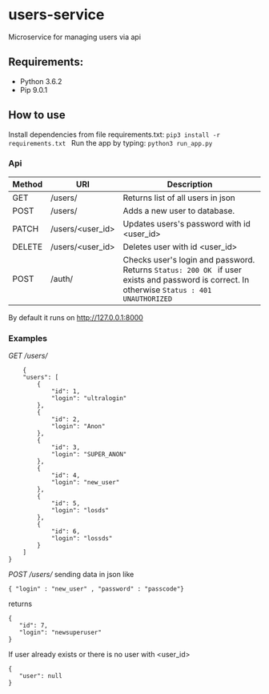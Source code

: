 # users-service
Microservice for managing users via api 

## Requirements:
* Python 3.6.2 
* Pip 9.0.1 

## How to use
Install dependencies from file requirements.txt:
```pip3 install -r requirements.txt ```
Run the app by typing:
``` python3 run_app.py ```

### Api 
| Method  |        URI               | Description |
| ------- | ----------------- | -----------  |
| GET     |/users/            | Returns list of all users in json |
| POST    |/users/            | Adds a new user to database.    |
| PATCH   |/users/<user_id>   | Updates users's password with id <user_id>|           
| DELETE  |/users/<user_id>   | Deletes user with id <user_id>      |
| POST    |/auth/             | Checks user's login and password. Returns ```Status: 200 OK ``` if user exists and password is correct. In otherwise ```Status : 401 UNAUTHORIZED ```  |


By default it runs on http://127.0.0.1:8000
### Examples  
 
*GET /users/* 
```
    {
    "users": [
        {
            "id": 1,
            "login": "ultralogin"
        },
        {
            "id": 2,
            "login": "Anon"
        },
        {
            "id": 3,
            "login": "SUPER_ANON"
        },
        {
            "id": 4,
            "login": "new_user"
        },
        {
            "id": 5,
            "login": "losds"
        },
        {
            "id": 6,
            "login": "lossds"
        }
    ]
}
```

*POST /users/* sending data in json like 

 ```{ "login" : "new_user" , "password" : "passcode"}  ```
 
 returns  
 ``` 
{
    "id": 7,
    "login": "newsuperuser"
}  
 ```

If user already exists or there is no user with <user_id>
 ```  
{
    "user": null
}
 ```  


    
